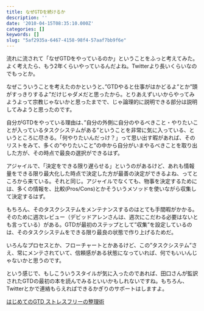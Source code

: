 ```yaml
---
title: なぜGTDを続けるか
description: ''
date: '2010-04-15T08:35:10.000Z'
categories: []
keywords: []
slug: "5af2935a-6467-4158-98f4-57aaf7bb9f6e"
---
```

流れに流されて「なぜGTDをやっているのか」ということをふっと考えてみた。よく考えたら、もう2年くらいやっているんだよね。Twitterより長いくらいなのでもっとか。

なぜこういうことを考えたのかというと、”GTDやると仕事がはかどるよ”とか”頭がすっきりするよ”だけじゃダメだと思ったから。とりあえずいいからやってみようよって宗教じゃないかと思ったまでで、じゃ論理的に説明できる部分は説明してみようと思ったのです。

自分がGTDをやっている理由は、”自分の外側に自分のやるべきこと・やりたいことが入っているタスクシステムがある”ということを非常に気に入っている、というところに尽きる。「何やりたいんだっけ？」って思い出す暇があれば、そのリストをみて、多くの”やりたいこと”の中から自分がいまやるべきことを取り出した方が、その時点で最良の選択ができるはず。

アジャイルで、「決定をできる限り遅らせる」というのがあるけど、あれも情報量をできる限り最大化した時点で決定した方が最善の決定ができるよね、ってところから来ている。それと同じ。アジャイルでなくても、物事を決定するためには、多くの情報を、比較(Pros/Cons)とかそういうメソッドを使いながら収集して決定するはず。

もちろん、そのタスクシステムをメンテナンスするのはとても手間暇がかかる。そのために週次レビュー（デビッドアレンさんは、週次にこだわる必要はないとも言っている）がある。GTDが最初のステップとして”収集”を設定しているのは、そのタスクシステムをできる限り最良の状態で作り上げるためだ。

いろんなプロセスとか、フローチャートとかあるけど、この”タスクシステム”さえ、常にメンテされていて、信頼感がある状態になっていれば、何でもいいんじゃないかと思うのです。

という感じで、もしこういうスタイルが気に入ったのであれば、田口さんが監訳されたGTDの最初の本を読んでみるといいかもしれないですね。もちろん、Twitterとかで連絡もらえればできるかぎりのサポートはしますよ。

[はじめてのGTD ストレスフリーの整理術](http://www.amazon.co.jp/gp/product/4576082116?tag=qli-22&linkCode=as1)